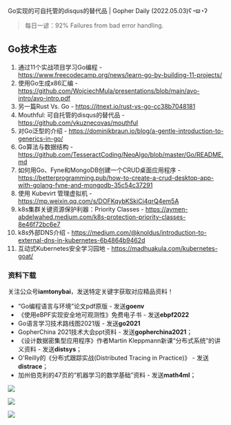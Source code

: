 Go实现的可自托管的disqus的替代品 | Gopher Daily (2022.05.03)ʕ◔ϖ◔ʔ

>每日一谚：92% Failures from bad error handling.

## Go技术生态

1. 通过11个实战项目学习Go编程 - https://www.freecodecamp.org/news/learn-go-by-building-11-projects/
2. 使用Go生成x86汇编 - https://github.com/WojciechMula/presentations/blob/main/avo-intro/avo-intro.pdf
3. 另一篇Rust Vs. Go - https://itnext.io/rust-vs-go-cc38b7048181
4. Mouthful: 可自托管的disqus的替代品 - https://github.com/vkuznecovas/mouthful
5. 对Go泛型的介绍 - https://dominikbraun.io/blog/a-gentle-introduction-to-generics-in-go/
6. Go算法与数据结构 - https://github.com/TesseractCoding/NeoAlgo/blob/master/Go/README.md
7. 如何用Go、Fyne和MongoDB创建一个CRUD桌面应用程序 - https://betterprogramming.pub/how-to-create-a-crud-desktop-app-with-golang-fyne-and-mongodb-35c54c37291
8. 使用 Kubevirt 管理虚拟机 - https://mp.weixin.qq.com/s/DOFKqybKSkiCi4qrQ4em5A
9. k8s集群关键资源保护利器：Priority Classes - https://aymen-abdelwahed.medium.com/k8s-protection-priority-classes-8e46f72bc6e7
10. k8s外部DNS介绍 - https://medium.com/@knoldus/introduction-to-external-dns-in-kubernetes-6b4864b9462d
11. 互动式Kubernetes安全学习园地 - https://madhuakula.com/kubernetes-goat/

### 资料下载

关注公众号**iamtonybai**，发送特定关键字获取对应精品资料！

* “Go编程语言与环境”论文pdf原版 - 发送**goenv**
* 《使用eBPF实现安全地可观测性》免费电子书 - 发送**ebpf2022**
* Go语言学习技术路线图2021版 - 发送**go2021**
* GopherChina 2021技术大会ppt资料 - 发送**gopherchina2021**；
* 《设计数据密集型应用程序》作者Martin Kleppmann新课“分布式系统”的讲义资料 - 发送**distsys**；
* O'Reilly的《分布式跟踪实战(Distributed Tracing in Practice)》 - 发送**distrace**；
* 加州伯克利的47页的“机器学习的数学基础”资料 - 发送**math4ml**；

![](https://mmbiz.qpic.cn/mmbiz_png/cH6WzfQ94mb54jsFJZ3Knmz8obUsf3PBShthmdSw5E01TcYmUReGkj0BWpxHak1HlnlzHvLmKax53YSGr7aNlA/0?wx_fmt=png)

![](https://mmbiz.qpic.cn/mmbiz_png/cH6WzfQ94mZsOgPXTXZgWiaE03ib9r9WFJXC6xJCA5Y6VSesOZqlGxYfODibvR7UPGxiaM7SZZNQZkRtggPXEfBdwQ/0?wx_fmt=png)

![](https://mmbiz.qpic.cn/mmbiz_png/cH6WzfQ94mb54jsFJZ3Knmz8obUsf3PBrSoqeMvoWCticN2cpU64fJ0FYQdXJhP7ia7WRh8628uOAsQYeE2NibRRw/0?wx_fmt=png)

